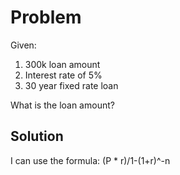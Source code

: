 # Problem
Given: 
1. 300k loan amount
2. Interest rate of 5%
3. 30 year fixed rate loan

What is the loan amount?

## Solution
I can use the formula: (P * r)/1-(1+r)^-n
